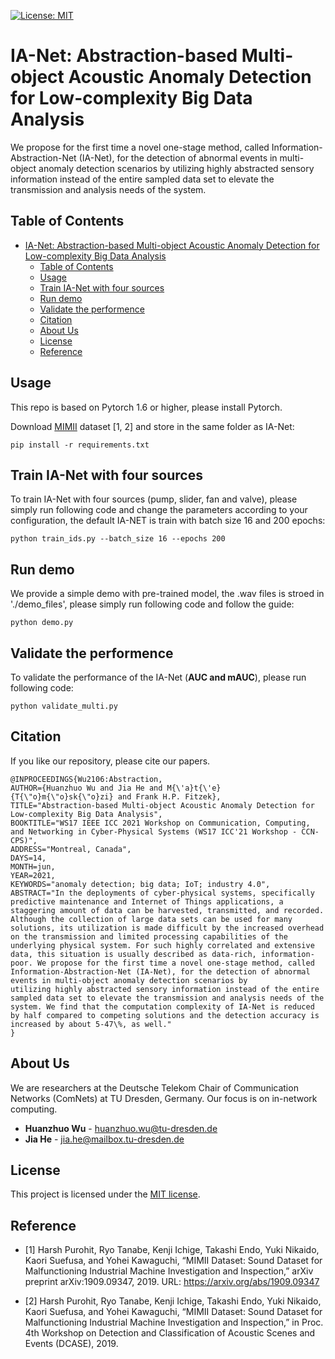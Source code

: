 [![License: MIT](https://img.shields.io/badge/License-MIT-yellow.svg)](https://opensource.org/licenses/MIT)

# IA-Net: Abstraction-based Multi-object Acoustic Anomaly Detection for Low-complexity Big Data Analysis
We propose for the first time a novel one-stage method, called Information-Abstraction-Net (IA-Net), for the detection of abnormal events in multi-object anomaly detection scenarios by utilizing highly abstracted sensory information instead of the entire sampled data set to elevate the transmission and analysis needs of the system.

## Table of Contents
- [IA-Net: Abstraction-based Multi-object Acoustic Anomaly Detection for Low-complexity Big Data Analysis](#ia-net-abstraction-based-multi-object-acoustic-anomaly-detection-for-low-complexity-big-data-analysis)
  - [Table of Contents](#table-of-contents)
  - [Usage](#usage)
  - [Train IA-Net with four sources](#train-ia-net-with-four-sources)
  - [Run demo](#run-demo)
  - [Validate the performence](#validate-the-performence)
  - [Citation](#citation)
  - [About Us](#about-us)
  - [License](#license)
  - [Reference](#reference)

## Usage     
This repo is based on Pytorch 1.6 or higher, please install Pytorch.

Download [MIMII](https://zenodo.org/record/3384388) dataset [1, 2] and store in the same folder as IA-Net: 
```
pip install -r requirements.txt
```

## Train IA-Net with four sources  
To train IA-Net with four sources (pump, slider, fan and valve), please simply run following code and change the parameters according to your configuration, the default IA-NET is train with batch size 16 and 200 epochs:
```
python train_ids.py --batch_size 16 --epochs 200
```

## Run demo  
We provide a simple demo with pre-trained model, the .wav files is stroed in './demo_files', please simply run following code and follow the guide:
```
python demo.py
```

## Validate the performence 
To validate the performance of the IA-Net (**AUC and mAUC**), please run following code:
```
python validate_multi.py
```

## Citation

If you like our repository, please cite our papers.

``` 
@INPROCEEDINGS{Wu2106:Abstraction,
AUTHOR={Huanzhuo Wu and Jia He and M{\'a}t{\'e} {T{\"o}m{\"o}sk{\"o}zi} and Frank H.P. Fitzek},
TITLE="Abstraction-based Multi-object Acoustic Anomaly Detection for Low-complexity Big Data Analysis",
BOOKTITLE="WS17 IEEE ICC 2021 Workshop on Communication, Computing, and Networking in Cyber-Physical Systems (WS17 ICC'21 Workshop - CCN-CPS)",
ADDRESS="Montreal, Canada",
DAYS=14,
MONTH=jun,
YEAR=2021,
KEYWORDS="anomaly detection; big data; IoT; industry 4.0",
ABSTRACT="In the deployments of cyber-physical systems, specifically predictive maintenance and Internet of Things applications, a staggering amount of data can be harvested, transmitted, and recorded. Although the collection of large data sets can be used for many solutions, its utilization is made difficult by the increased overhead on the transmission and limited processing capabilities of the underlying physical system. For such highly correlated and extensive data, this situation is usually described as data-rich, information-poor. We propose for the first time a novel one-stage method, called Information-Abstraction-Net (IA-Net), for the detection of abnormal events in multi-object anomaly detection scenarios by
utilizing highly abstracted sensory information instead of the entire sampled data set to elevate the transmission and analysis needs of the system. We find that the computation complexity of IA-Net is reduced by half compared to competing solutions and the detection accuracy is increased by about 5-47\%, as well."
}
```
## About Us

We are researchers at the Deutsche Telekom Chair of Communication Networks (ComNets) at TU Dresden, Germany. Our focus is on in-network computing.

* **Huanzhuo Wu** - huanzhuo.wu@tu-dresden.de
* **Jia He** - jia.he@mailbox.tu-dresden.de

## License

This project is licensed under the [MIT license](./LICENSE).

## Reference  
- [1] Harsh Purohit, Ryo Tanabe, Kenji Ichige, Takashi Endo, Yuki Nikaido, Kaori Suefusa, and Yohei Kawaguchi, “MIMII Dataset: Sound Dataset for Malfunctioning Industrial Machine Investigation and Inspection,” arXiv preprint arXiv:1909.09347, 2019. URL: https://arxiv.org/abs/1909.09347

- [2] Harsh Purohit, Ryo Tanabe, Kenji Ichige, Takashi Endo, Yuki Nikaido, Kaori Suefusa, and Yohei Kawaguchi, “MIMII Dataset: Sound Dataset for Malfunctioning Industrial Machine Investigation and Inspection,” in Proc. 4th Workshop on Detection and Classification of Acoustic Scenes and Events (DCASE), 2019.
